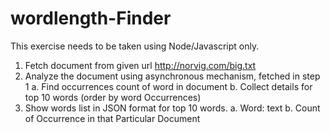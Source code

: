 # wordlength-Finder

This exercise needs to be taken using Node/Javascript only.
1. Fetch document from given url http://norvig.com/big.txt
2. Analyze the document using asynchronous mechanism, fetched in step 1
a. Find occurrences count of word in document
b. Collect details for top 10 words (order by word Occurrences)
3. Show words list in JSON format for top 10 words.
a. Word: text
b. Count of Occurrence in that Particular Document
